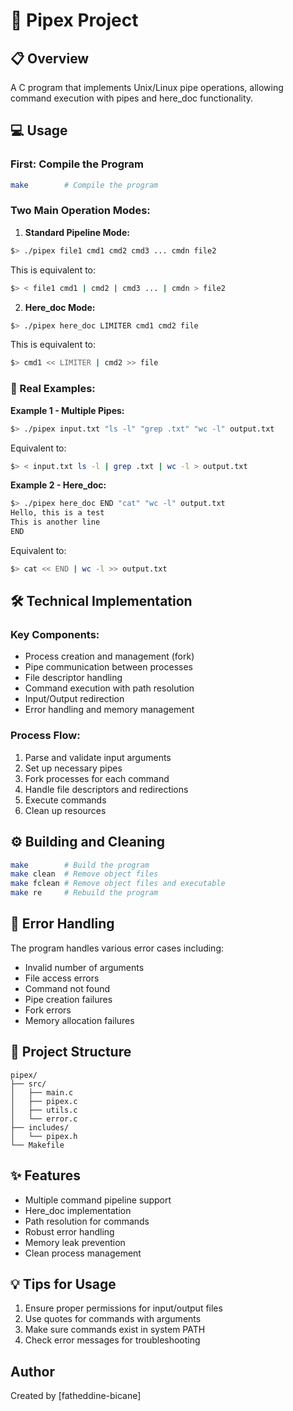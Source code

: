 # 🚀 Pipex Project

## 📋 Overview
A C program that implements Unix/Linux pipe operations, allowing command execution with pipes and here_doc functionality.

## 💻 Usage

### First: Compile the Program
```bash
make        # Compile the program
```

### Two Main Operation Modes:

1. **Standard Pipeline Mode:**
```bash
$> ./pipex file1 cmd1 cmd2 cmd3 ... cmdn file2
```
This is equivalent to:
```bash
$> < file1 cmd1 | cmd2 | cmd3 ... | cmdn > file2
```

2. **Here_doc Mode:**
```bash
$> ./pipex here_doc LIMITER cmd1 cmd2 file
```
This is equivalent to:
```bash
$> cmd1 << LIMITER | cmd2 >> file
```

### 📝 Real Examples:

**Example 1 - Multiple Pipes:**
```bash
$> ./pipex input.txt "ls -l" "grep .txt" "wc -l" output.txt
```
Equivalent to:
```bash
$> < input.txt ls -l | grep .txt | wc -l > output.txt
```

**Example 2 - Here_doc:**
```bash
$> ./pipex here_doc END "cat" "wc -l" output.txt
Hello, this is a test
This is another line
END
```
Equivalent to:
```bash
$> cat << END | wc -l >> output.txt
```

## 🛠️ Technical Implementation

### Key Components:
- Process creation and management (fork)
- Pipe communication between processes
- File descriptor handling
- Command execution with path resolution
- Input/Output redirection
- Error handling and memory management

### Process Flow:
1. Parse and validate input arguments
2. Set up necessary pipes
3. Fork processes for each command
4. Handle file descriptors and redirections
5. Execute commands
6. Clean up resources

## ⚙️ Building and Cleaning

```bash
make        # Build the program
make clean  # Remove object files
make fclean # Remove object files and executable
make re     # Rebuild the program
```

## 🚨 Error Handling

The program handles various error cases including:
- Invalid number of arguments
- File access errors
- Command not found
- Pipe creation failures
- Fork errors
- Memory allocation failures

## 📁 Project Structure

```
pipex/
├── src/
│   ├── main.c
│   ├── pipex.c
│   ├── utils.c
│   └── error.c
├── includes/
│   └── pipex.h
└── Makefile
```

## ✨ Features

- Multiple command pipeline support
- Here_doc implementation
- Path resolution for commands
- Robust error handling
- Memory leak prevention
- Clean process management

## 💡 Tips for Usage

1. Ensure proper permissions for input/output files
2. Use quotes for commands with arguments
3. Make sure commands exist in system PATH
4. Check error messages for troubleshooting

## Author

Created by [fatheddine-bicane]
